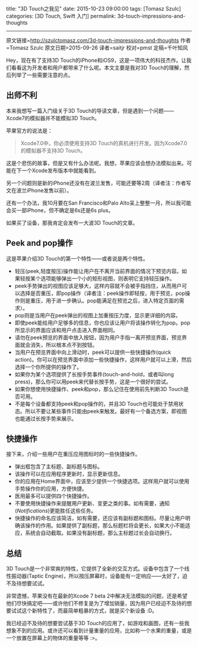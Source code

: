 title: "3D Touch之我见"
date: 2015-10-23 09:00:00
tags: [Tomasz Szulc]
categories: [3D Touch, Swift 入门]
permalink: 3d-touch-impressions-and-thoughts

---
原文链接=http://szulctomasz.com/3d-touch-impressions-and-thoughts
作者=Tomasz Szulc
原文日期=2015-09-26
译者=saitjr
校对=pmst
定稿=千叶知风

Hey，现在有了支持3D Touch的iPhone和iOS9，这是一项伟大的科技杰作。让我们看看这为开发者和用户都带来了什么呢。本文主要是我对3D Touch的理解，然后列举了一些需要注意的点。

<!--more-->

## 出师不利

本来我想写一篇入门级关于3D Touch的导读文章，但是遇到一个问题——Xcode7的模拟器并不能模拟3D Touch。

苹果官方的说法是：

> Xcode7.0中，你必须使用支持3D Touch的真机进行开发。因为Xcode7.0的模拟器不支持3D Touch。

这是个悲伤的故事，但是又有什么办法呢。我想，苹果应该会想办法模拟出来。可能在下一个Xcode发布版本中就能看到。

另一个问题则是新的iPhone还没有在波兰发售，可能还要等2周（译者注：作者写文在波兰iPhone发售以前）。

还有一个办法，我10月要在San Francisco和Palo Alto呆上整整一月，所以我可能会买一部iPhone，但不确定是6s还是6s plus。

如果买了设备，那我肯定会发布一大波3D Touch的文章。

## Peek and pop操作

这是苹果介绍3D Touch的第一个特性——或者说是两个特性。

-   轻压(peek,轻度按压)操作能让用户在不离开当前界面的情况下预览内容。如果轻按某个选项能够弹出一个小的矩形视图，则表明它支持轻压操作。
-   peek手势弹出的视图应该足够大，这样内容就不会被手指挡住，从而用户可以选择是否重压，即pop操作（译者注：peek操作即轻按，用于预览，pop操作则是重压，用于进一步确认。pop能满足在预览之后，进入特定页面的需求）。
-   pop则是当用户在peek弹出的视图上加重按压力度，显示更详细的内容。
-   即使peek能给用户足够多的信息，你也应该让用户将该操作转化为pop。pop所显示的界面应该和用户点击进入界面相同。
-   请勿在peek预览的界面中放入按钮，因为用户手指一离开预览界面，预览界面就会消失，所以根本点不到按钮。
-   当用户在预览界面中向上滑动时，peek可以提供一些快捷操作(quick action)。你可以在预览界面中添加一些快捷操作，这样用户就可以上滑，然后选择一个你所提供的操作了。
-   如果你为某个选项提供了长按手势事件(touch-and-hold，或者叫long press)，那么你可以用peek来代替长按手势，这是一个很好的尝试。
-   如果你想使用快捷操作、peek和pop，那么记住在使用前先判断3D Touch是否可用。
-   不是每个设备都支持peek和pop操作的，并且3D Touch也可能处于禁用状态。所以不要让某些事件只能由peek来触发。最好有一个备选方案，即视图也能通过长按手势来展示。

## 快捷操作

接下来，介绍一些用户在重压应用图标时的一些快捷操作。

-   弹出框包含了主标题、副标题与图标。
-   该操作可以在应用程序更新时，显示更新信息。
-   你的应用在Home界面中，应该至少提供一个快捷选项。这样用户就可以使用手势操作你的应用，方便快捷。
-   医用最多可以提供四个快捷操作。
-   不要使用快捷操作来提醒用户更新、变更之类的事。如有需要，通知(*Notifications*)更能胜任这些任务。
-   快捷操作的命名应该简洁，如有需要，还应该有副标题和图标。尽量让用户明确该操作的作用。如果提供了副标题，那么标题栏将会更长，如果大小不能适应，系统会自动截取。如果没有副标题，那么主标题过长会自动换行。

## 总结

3D Touch是一个非常爽的特性，它提供了全新的交互方式。设备中包含了一个线性振动器(Taptic Engine)，所以按压屏幕时，设备能有一定响应——太好了，迫不及待想要试试。

非常遗憾，苹果没有在最新的Xcode 7 beta 2中解决无法模拟的问题，还是希望他们尽快搞定吧——或许他们不修复是为了增加销量，因为用户已经迫不及待的想要试试这个新特性了，而最简单粗暴的方式，就是买个新设备 :D。

我已经迫不及待的想要尝试基于3D Touch的应用了，如游戏和画图，还有一些我想象不到的应用。或许还可以看到计量重量的应用，比如称一个水果的重量，或是一个放置在屏幕上的物体的重量等等 :>。